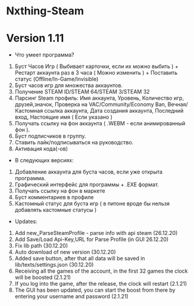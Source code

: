 # Nxthing-Steam
# Version 1.11
- Что умеет программа?
1. Буст Часов Игр ( Выбивает карточки, если их можно выбить ) + Рестарт аккаунта раз в 3 часа ( Можно изменить ) + Поставить статус (Offline/In-Game/Invisible)
2. Буст часов игр для множества аккаунтов.
3. Получение STEAM ID/STEAM 64/STEAM 3/STEAM 32
4. Парсинг Steam профиль: Имя аккаунта, Уровень, Количество игр, друзей,значок, Проверка на VAC/Community/Economy Ban, Вечная/Кастомная ссылка аккаунта, Дата создания аккаунта, Последний вход, Настоящие имя ( Если указано )
5. Получать ссылку на фон аккаунта ( .WEBM - если анимированный фон ).
6. Буст подписчиков в группу.
7. Ставить лайк/подписываться на руководство.
8. Активация кода(-ов)

- В следующих версиях:
1. Добавление аккаунта для буста часов, если уже открыта программа.
2. Графический интерфейс для программы + .EXE формат.
3. Получать ссылку на фон в маркете
4. Буст комментариев в профиле
5. Кастомный статус для буста игр ( в питоне вроде бы нельзя добавлять кастомные статусы )

- Updates:
1. Add new_ParseSteamProfile - parse info with api steam (26.12.20)
2. Add Save/Load Api-Key,URL for Parse Profile (in GUI 26.12.20)
3. Fix lib path (30.12.20)
4. Auto download of new version (30.12.20)
5. Added save button, after that all data will be saved in lib/texts/settings.json (30.12.20)
6. Receiving all the games of the account, in the first 32 games the clock will be boosted (2.1.21)
7. If you log into the game, after the release, the clock will restart (2.1.21)
8. The GUI has been updated, you can start the boost from there by entering your username and password (2.1.21)
